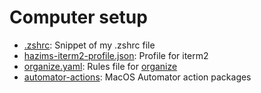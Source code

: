 # Computer setup

* [.zshrc](.zshrc): Snippet of my .zshrc file
* [hazims-iterm2-profile.json](hazims-iterm2-profile.json):  Profile for iterm2
* [organize.yaml](organize.yaml): Rules file for [organize](https://github.com/tfeldmann/organize)
* [automator-actions](automator-actions): MacOS Automator action packages